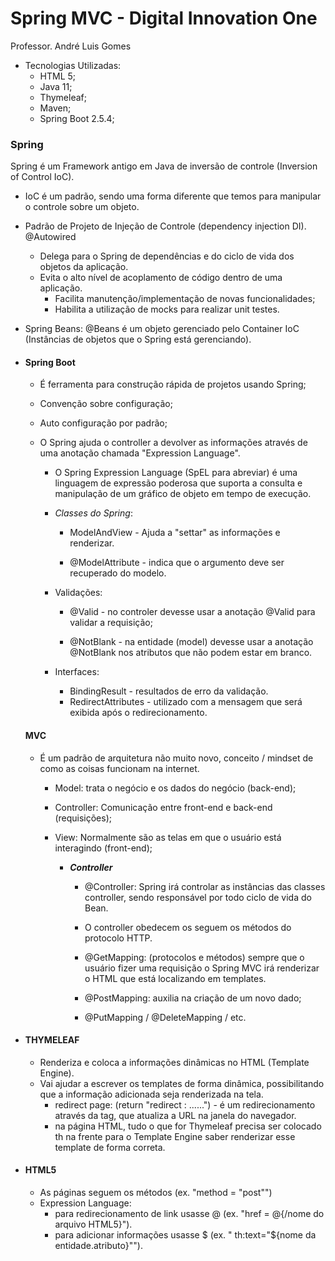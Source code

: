 <h1>Spring MVC - Digital Innovation One</h1>

Professor. André Luis Gomes

- Tecnologias Utilizadas:
  - HTML 5;
  - Java 11;
  - Thymeleaf;
  - Maven;
  - Spring Boot 2.5.4;



<h3> Spring</h3>

Spring é um Framework antigo em Java de inversão de controle (Inversion of Control IoC).

- IoC é um padrão, sendo uma forma diferente que temos para manipular o controle sobre um objeto. 

- Padrão de Projeto de Injeção de Controle (dependency injection DI). @Autowired
  - Delega para o Spring de dependências e do ciclo de vida dos objetos da aplicação.
  - Evita o alto nível de acoplamento de código dentro de uma aplicação. 
    - Facilita manutenção/implementação de novas funcionalidades; 
    - Habilita a utilização de mocks para realizar unit testes.
- Spring Beans: @Beans é um objeto gerenciado pelo Container IoC (Instâncias de objetos que o Spring está gerenciando).



- <h4>Spring Boot</h4>

  - É ferramenta para construção rápida de projetos usando Spring;

  - Convenção sobre configuração;

  - Auto configuração por padrão;

    

  - O Spring ajuda o controller a devolver as informações através de uma anotação chamada "Expression Language".

    - O Spring Expression Language (SpEL para abreviar) é uma linguagem de expressão poderosa que suporta a consulta e manipulação de um gráfico de objeto em tempo de execução.
    
      
    
    - *Classes do Spring*:
      - ModelAndView - Ajuda a "settar" as informações e renderizar.
      
      - @ModelAttribute - indica que o argumento deve ser recuperado do modelo.
      
        
      
    - Validações:
    
      - @Valid - no controler devesse usar a anotação @Valid para validar a requisição;
    
      - @NotBlank - na entidade (model) devesse usar a anotação @NotBlank nos atributos que não podem estar em branco.
    
        
    
    - Interfaces:
    
      - BindingResult - resultados de erro da validação.
      - RedirectAttributes - utilizado  com a mensagem que será exibida após o redirecionamento.
    

  <h4>MVC</h4>

  - É um padrão de arquitetura não muito novo, conceito / mindset de como as coisas funcionam na internet.

    - Model: trata o negócio e os dados do negócio (back-end);

    - Controller: Comunicação entre front-end e back-end (requisições);

    - View: Normalmente são as telas em que o usuário está interagindo (front-end);

      

      - ***Controller***

        - @Controller: Spring irá controlar as instâncias das classes controller, sendo responsável por todo ciclo de vida do Bean.

        - O controller obedecem os seguem os métodos do protocolo HTTP. 

        - @GetMapping: (protocolos e métodos) sempre que o usuário fizer uma requisição o Spring MVC irá renderizar o HTML que está localizando em templates.

        - @PostMapping: auxilia na criação de um novo dado;
        
        - @PutMapping / @DeleteMapping / etc.
        
          

- <h4>THYMELEAF</h4>

  - Renderiza e coloca a informações dinâmicas no HTML (Template Engine).
  - Vai ajudar a escrever os templates de forma dinâmica, possibilitando que a informação adicionada seja renderizada na tela.
    - redirect page: (return "redirect : ......") - é um redirecionamento através da tag, que atualiza a URL na janela do navegador.
    - na página HTML, tudo o que for Thymeleaf precisa ser colocado th na frente para o Template Engine saber renderizar esse template de forma correta.



- <h4>HTML5</h4>

  - As páginas seguem os métodos (ex. "method = "post"")
  - Expression Language:
    - para redirecionamento de link usasse @ (ex. "href = @{/nome do arquivo HTML5}").
    - para adicionar informações usasse $ (ex. " th:text="${nome da entidade.atributo}"").
